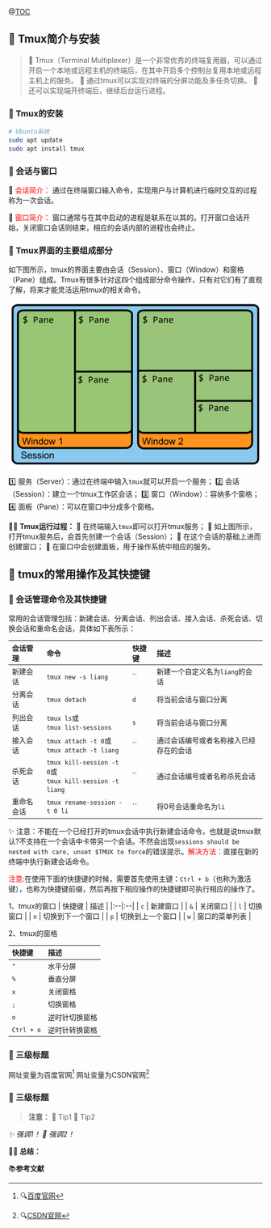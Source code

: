 @[TOC](Linux终端复用工具：tmux使用细节（防踩坑）)

## :blue_book: Tmux简介与安装

> 📝 Tmux（Terminal Multiplexer）是一个非常优秀的终端复用器，可以通过开启一个本地或远程主机的终端后，在其中开启多个控制台复用本地或远程主机上的服务。
> 📝 通过tmux可以实现对终端的分屏功能及多任务切换。
> 📝 还可以实现端开终端后，继续后台运行进程。

### :book: Tmux的安装

```bash
# Ubuntu系统
sudo apt update
sudo apt install tmux
```

### :book: 会话与窗口

🔖 <font color="red">会话简介：</font> 通过在终端窗口输入命令，实现用户与计算机进行临时交互的过程称为一次会话。

🔖 <font color="red">窗口简介：</font> 窗口通常与在其中启动的进程是联系在以其的。打开窗口会话开始，关闭窗口会话则结束，相应的会话内部的进程也会终止。

### :book: Tmux界面的主要组成部分

如下图所示，tmux的界面主要由会话（Session）、窗口（Window）和窗格（Pane）组成。Tmux有很多针对这四个组成部分命令操作，只有对它们有了直观了解，将来才能灵活运用tmux的相关命令。

<div align=center><img src="../../assets/tmux/相关概念.png"></div>

1️⃣ 服务（Server）：通过在终端中输入`tmux`就可以开启一个服务；
2️⃣ 会话（Session）：建立一个tmux工作区会话；
3️⃣ 窗口（Window）：容纳多个窗格；
4️⃣ 面板（Pane）：可以在窗口中分成多个窗格。

👨‍💻 **Tmux运行过程：**
🔖 在终端输入`tmux`即可以打开tmux服务；
🔖 如上图所示，打开tmux服务后，会首先创建一个会话（Session）；
🔖 在这个会话的基础上进而创建窗口；
🔖 在窗口中会创建面板，用于操作系统中相应的服务。

## 📘 tmux的常用操作及其快捷键 

### 📖 会话管理命令及其快捷键

常用的会话管理包括：新建会话、分离会话、列出会话、接入会话、杀死会话、切换会话和重命名会话，具体如下表所示：

| 会话管理 | 命令 | 快捷键 | 描述 |
|:--|:--|:--|:--|
| 新建会话 | `tmux new -s liang` | `` | 新建一个自定义名为`liang`的会话 |
| 分离会话 | `tmux detach` | `d` | 将当前会话与窗口分离 |
| 列出会话 | `tmux ls`或<br>`tmux list-sessions` | `s` | 将当前会话与窗口分离 |
| 接入会话 | `tmux attach -t 0`或<br>`tmux attach -t liang` | `` | 通过会话编号或者名称接入已经存在的会话 |
| 杀死会话 | `tmux kill-session -t 0`或<br>`tmux kill-session -t liang` | `` | 通过会话编号或者名称杀死会话 |
| 重命名会话 | `tmux rename-session -t 0 li` | `` | 将0号会话重命名为`li` |



✨ 注意：不能在一个已经打开的tmux会话中执行新建会话命令，也就是说tmux默认?不支持在一个会话中卡带另一个会话。不然会出现`sessions should be nested with care, unset $TMUX to force`的错误提示。<font color="red">解决方法：</font>直接在新的终端中执行新建会话命令。


<font color="red">注意:</font>在使用下面的快捷键的时候，需要首先使用主键：`Ctrl + b`（也称为激活键），也称为快捷键前缀，然后再按下相应操作的快捷键即可执行相应的操作了。

1、tmux的窗口
| 快捷键 | 描述 |
|:--|:--|
| `c` | 新建窗口 |
| `&` | 关闭窗口 |
| `l` | 切换窗口 |
| `n` | 切换到下一个窗口 |
| `p` | 切换到上一个窗口 |
| `w` | 窗口的菜单列表 |

2、tmux的窗格

| 快捷键 | 描述 |
|:--|:--|
| `"` | 水平分屏 |
| `%` | 垂直分屏 |
| `x` | 关闭窗格 |
| `;` | 切换窗格 |
| `o` | 逆时针切换窗格 |
| `Ctrl + o` | 逆时针转换窗格 |


### :page_with_curl: 三级标题

网址变量为百度官网[^1]
网址变量为CSDN官网[^2]


### :page_with_curl: 三级标题


> **注意：**
> :memo: Tip1
> :memo: Tip2


*:sparkles: 强调1！*
*:dizzy: 强调2！*


:man_technologist: **总结：**


:books:**参考文献**
[^1]: :mag:[百度官网](https://www.baidu.com)
[^2]: :mag:[CSDN官网](https://www.csdn.net)